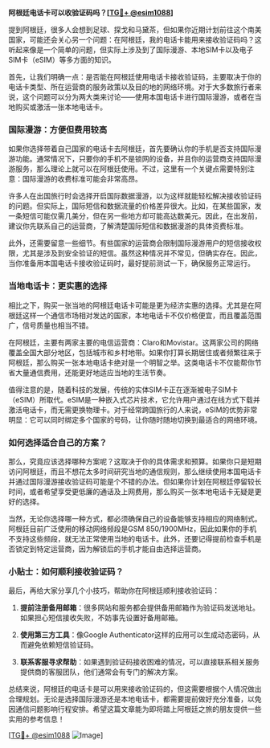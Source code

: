 **阿根廷电话卡可以收验证码吗？[[TG💪+ @esim1088](https://t.me/s/esim1088)]**

提到阿根廷，很多人会想到足球、探戈和马黛茶，但如果你近期计划前往这个南美国家，可能还会关心另一个问题：在阿根廷，我的电话卡能用来接收验证码吗？这听起来像是一个简单的问题，但实际上涉及到了国际漫游、本地SIM卡以及电子SIM卡（eSIM）等多方面的知识。

首先，让我们明确一点：是否能在阿根廷使用电话卡接收验证码，主要取决于你的电话卡类型、所在运营商的服务政策以及目的地的网络环境。对于大多数旅行者来说，这个问题可以分为两大类来讨论——使用本国电话卡进行国际漫游，或者在当地购买或激活一张本地电话卡。

### 国际漫游：方便但费用较高

如果你选择带着自己国家的电话卡去阿根廷，首先要确认你的手机是否支持国际漫游功能。通常情况下，只要你的手机不是锁网的设备，并且你的运营商支持国际漫游服务，那么理论上就可以在阿根廷使用。不过，这里有一个关键点需要特别注意：国际漫游的收费标准可能会非常高昂。

许多人在出国旅行时会选择开启国际数据漫游，以为这样就能轻松解决接收验证码的问题。但实际上，国际短信和数据流量的价格差异很大。比如，在某些国家，发一条短信可能仅需几美分，但在另一些地方却可能高达数美元。因此，在出发前，建议你先联系自己的运营商，了解清楚国际短信和数据漫游的具体资费标准。

此外，还需要留意一些细节。有些国家的运营商会限制国际漫游用户的短信接收权限，尤其是涉及到安全验证的短信。虽然这种情况并不常见，但确实存在。因此，当你准备用本国电话卡接收验证码时，最好提前测试一下，确保服务正常运行。

### 当地电话卡：更实惠的选择

相比之下，购买一张当地的阿根廷电话卡可能是更为经济实惠的选择。尤其是在阿根廷这样一个通信市场相对发达的国家，本地电话卡不仅价格便宜，而且覆盖范围广，信号质量也相当不错。

在阿根廷，主要有两家主要的电信运营商：Claro和Movistar。这两家公司的网络覆盖全国大部分地区，包括城市和乡村地带。如果你打算长期居住或者频繁往来于阿根廷，那么购买一张本地电话卡绝对是一个明智之举。这类电话卡不仅能帮你节省大量通信费用，还能更好地适应当地的生活节奏。

值得注意的是，随着科技的发展，传统的实体SIM卡正在逐渐被电子SIM卡（eSIM）所取代。eSIM是一种嵌入式芯片技术，它允许用户通过在线方式下载并激活电话卡，而无需更换物理卡。对于经常跨国旅行的人来说，eSIM的优势非常明显：它可以同时绑定多个国家的号码，让你随时随地切换到最适合的网络环境。

### 如何选择适合自己的方案？

那么，究竟应该选择哪种方案呢？这取决于你的具体需求和预算。如果你只是短期访问阿根廷，而且不想花太多时间研究当地的通信规则，那么继续使用本国电话卡并通过国际漫游接收验证码可能是个不错的办法。但如果你计划在阿根廷停留较长时间，或者希望享受更低廉的通话及上网费用，那么购买一张本地电话卡无疑是更好的选择。

当然，无论你选择哪一种方式，都必须确保自己的设备能够支持相应的网络制式。阿根廷目前广泛使用的移动网络频段是GSM 850/1900MHz，因此如果你的手机不支持这些频段，就无法正常使用当地的电话卡。此外，还要记得提前检查手机是否锁定到特定运营商，因为解锁后的手机才能自由选择运营商。

### 小贴士：如何顺利接收验证码？

最后，再给大家分享几个小技巧，帮助你在阿根廷顺利接收验证码：

1. **提前注册备用邮箱**：很多网站和服务都会提供备用邮箱作为验证码发送地址。如果担心短信接收失败，不妨事先设置好备用邮箱。
   
2. **使用第三方工具**：像Google Authenticator这样的应用可以生成动态密码，从而避免依赖短信验证码。

3. **联系客服寻求帮助**：如果遇到验证码接收困难的情况，可以直接联系相关服务提供商的客服团队，他们通常会有专门的解决方案。

总结来说，阿根廷的电话卡是可以用来接收验证码的，但这需要根据个人情况做出合理规划。无论是选择国际漫游还是本地电话卡，都需要提前做好充分准备，以免因通信问题影响行程安排。希望这篇文章能为即将踏上阿根廷之旅的朋友提供一些实用的参考信息！

[[TG💪+ @esim1088](https://t.me/s/esim1088) ![Image](https://i.postimg.cc/4NQfJmqS/Snipaste-2025-05-13-00-14-12.png)]